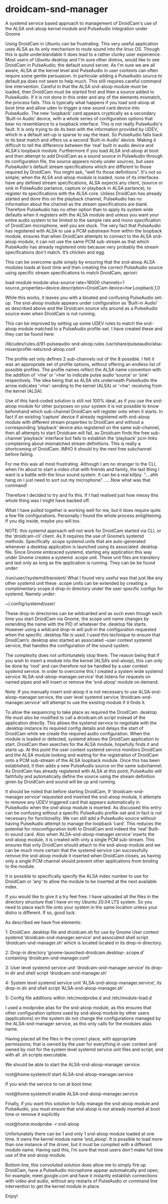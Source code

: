 # droidcam-snd-manager
A systemd service based approach to management of DroidCam's use of the ALSA snd-aloop kernel module and PulseAudio integration under Gnome

Using DroidCam in Ubuntu can be frustrating. This very useful application uses ALSA as its only mechanism to route sound into the linux OS. Though this is quite understandable it does lead to a rather clunky user experience. Most users of Ubuntu desktop and I'm sure other distros, would like to see DroidCam in PulseAudio; the default sound server. As I'm sure we are all aware, ALSA at the kernel level and PulseAudio in user contexts can often require some gentle persuasion. In particular adding a PulseAudio source to default.pa does not seem to help much. This still requires careful command line intervention. Careful in that the ALSA snd-aloop module must be loaded, then DroidCam must be started first and then a source added to PulseAudio. If it is not done in this order and any of the elements mismatch, the process fails. This is typically what happens if you load snd-aloop at boot time and allow udev to trigger a new sound card device into PulseAudio. The new ‘loopback’ card appears cryptically as a secondary ‘Built-in Audio’ device, with a whole series of configuration options that bear no resemblance to a loopback interface. This is not really PulseAudio's fault. It is only trying to do its best with the information provided by UDEV, which in a default set-up is sparse to say the least. So PulseAudio falls back to its best match and offers us a second ‘Built-in Audio’ device. Making it difficult to tell the difference between the ‘real’ built in audio device and ALSA's loopback module. Furthermore if you load ALSA snd-aloop at boot and then attempt to add DroidCam as a sound source in PulseAudio through its configuration file, the source appears nicely under sources, but uses PulseAudio's default stream specifications which are different to those required by DroidCam. You might ask, “well fix those definitions”. It's not so simple; when the ALSA snd-aloop module is loaded, none of its interfaces have any defined stream specifications, ALSA expects any client, (source or sink in PulseAudio parlance, capture or playback in ALSA parlance), to register its specifications with the ALSA core. Unless DroidCam has already started and done this on the playback channel, PulseAudio has no information about the channel as the stream specifications are blank. Therefore PulseAudio has no other option than to apply its system wide defaults when it registers with the ALSA module and unless you want your entire audio system to be limited to the sample rate and mono specification of DroidCam microphone, well you are stuck. The very fact that PulseAudio has registered with ALSA to use a PCM substream from within the loopback module, ensures that when DroidCam attempts to connect to the ALSA snd-aloop module, it can not use the same PCM sub-stream as that which PulseAudio has already registered onto because very probably the stream specifications don't match. It’s chicken and egg.

This can be overcome quite simply by ensuring that the snd-aloop ALSA modules loads at boot time and then creating the correct PulseAudio source using specific stream specifications to match DroidCam, apriori:

load-module module-alsa-source rate=16000 channels=1 source_properties=device.description=DroidCam device=hw:Loopback,1,0


While this works, it leaves you with a bloated and confusing PulseAudio set-up. The snd-aloop module appears under configuration as ‘Built-in Audio’ as described above and the Droidcam source sits around as a PulseAudio source even when DroidCam is not running.

This can be improved by setting up some UDEV rules to match the snd-aloop module matched to a PulseAudio profile-set. I have created these and they can be found here:

 /lib/udev/rules.d/91-pulseaudio-snd-aloop.rules
/usr/share/pulseaudio/alsa-mixer/profile-sets/snd-aloop.conf

The profile set only defines 2 sub-channels out of the 8 possible. I felt it was an appropriate set of profile options, without offering an endless list of possible profiles. The profile names reflect the ALSA name convention with the addition of ‘<hw’ or ‘>hw’ to indicate pulse audio ‘source’ or ‘sink’ respectively. The idea being that as ALSA sits underneath PulseAudio the arrow indicates ‘>hw’: sending to the kernel (ALSA) or ‘<hw’: receiving from the kernel (ALSA). 

Use of this hard-coded solution is still not 100% ideal, as if you use the snd-aloop module for other purposes on your system it is not possible to know beforehand which sub-channel DroidCam will register onto when it starts. In fact if an existing ‘capture’ device if already registered with snd-aloop module with different stream properties to DroidCam and without a corresponding ‘playback’ device also registered on the same sub-channel, then all attempts to start Droidcam will fail, as Droidcam finds the free sub-channel ‘playback’ interface but fails to establish the ‘playback’ pcm links complaining about mismatched stream definitions. This is really a shortcoming of DroidCam. IMHO it should try the next free subchannel before failing. 

For me this was all most frustrating. Although I am no stranger to the CLI, when I’m about to start a video chat with friends and family, the last thing I want is a battle with the linux sound system. It can be a real killjoy.
“….ahh hang on I just need to sort out my microphone”. …..Now what was that command!

Therefore I decided to try and fix this. If I had realised just how messy this whole thing was I might have backed off.

What I have pulled together is working well for me, but it does require quite a few file configurations. Personally I found the whole process enlightening. If you dig inside, maybe you will too.

NOTE: this systemd approach will not work for DroidCam started via CLI, or the ‘droidcam-cli’ client. As It requires the use of Gnome’s systemd methods. Specifically .scope systemd units that are auto-generated whenever a desktop application is launched using its associated .desktop file. Since Gnome embraced systemd, starting any application this way under Gnome creates a systemd .scope unit. These unit files are transitory and last only as long as the application is running. They can be be found under:

/run/user/<UID>/systemd/transient/
What I found very useful was that just like any other systemd unit these .scope units can be extended by creating a complimentary scope.d drop-in directory under the user specific configs for systemd. Namely under:

~/.config/systemd/user/

These drop-in directories can be wildcarded and as such even though each time you start DriodCam via Gnome, the scope unit name changes by extending the name with the PID of whatever the .desktop file starts. However using a wildcard drop-in will pull-in the configuration requested when the specific .desktop file is used. I used this technique to ensure that DroidCam’s .desktop also started an associated –user context systemd service, that handles the configuration of the sound system.

The complexity does not unfortunately stop there. The reason being that if you wish to insert a module into the kernel (ALSA’s snd-aloop), this can only be done by ‘root’ and can therefore not be handled by a user context systemd service. In order to overcome this I created a system wide systemd service ‘ALSA-snd-aloop-manager.service’ that listens for requests on named pipes and will insert or remove the ‘snd-aloop’ module on demand.

Note: If you manually insert snd-aloop it is not necessary to use ALSA-snd-aloop-manager.service, the user level systemd service ‘droidcam-snd-manager.service’ will attempt to use the existing module if it finds it. 

To allow the sequencing to take place as required the DroidCam .desktop file must also be modified to call a droidcam.sh script instead of the application directly. This allows the systemd service to negotiate with the .desktop instance its required config details and delays the start of DroidCam while we create the required audio configuration. When the module is loaded or detected, systemd allows the DroidCam application to start. DroidCam then searches for the ALSA module, hopefully finds it and starts up. At this point the user context systemd service monitors DroidCam and the ALSA module looking and waiting for the registration of DroidCam onto a PCM sub-stream of the ALSA loopback module. Once this has been established, it then adds a new PulseAudio source on the same subchannel. As DroidCam has already registered with ALSA at this point, PulseAudio will faithfully and automatically define the source using the stream definition given by DroidCam and sound will be up and running.

It should be noted that before starting DroidCam, If ‘droidcam-snd-manager.service’ requested and inserted the snd-aloop module, it attempts to remove any UDEV triggered card that appears automatically in PulseAudio when the snd-aloop module is inserted. As discussed this entry can be confusing without a specific PulseAudio profile-set and in fact is not necessary for functionality. We can still add a PulseAudio source without having PulseAudio attempt to manage the loopback ‘card’. This reduces the potential for misconfiguration both to DroidCam and indeed the ‘real’ Built-In sound card. Also when ‘ALSA-snd-aloop-manager.service’ inserts the snd-aloop module, it is created with only a single PCM sub-stream. This ensures that only DroidCam should attach to the snd-aloop module and we can be much more certain that the systemd service can successfully remove the snd-aloop module it inserted when DroidCam closes, as having only a single PCM channel should prevent other applications from binding to the module.

It is possible to specifically specify the ALSA index number to use for DroidCam or ‘any’ to allow the module to be inserted at the next available index.

If you would like to give it a try feel free. I have uploaded all the files in the directory structure that I have on my Ubuntu 20.04 LTS system. So you need to place each file onto your system in the same location unless your distro is different. If so, good luck. 

As described we have five elements:

1:
DroidCam .desktop file and droidcam.sh for use by Gnome
User context systemd ‘droidcam-snd-manager.service’ and associated shell script ‘droidcam-snd-manager.sh’ which is located located in its drop-in directory.

2:
Drop-in directory ‘gnome-launched-droidcam.desktop-.scope.d’ containing ‘droidcam-snd-manager.conf’

3:
User level systemd service unit ‘droidcam-snd-manager.service’ its drop-in dir and shell script ‘droidcam-snd-manager.sh’

4:
System level systemd service unit ‘ALSA-snd-aloop-manager.service’, its drop-in dir and shell script ‘ALSA-snd-aloop-manager.sh’

5:
Config file additions within /etc/modprobe.d and /etc/module-load.d

I used a modprobe alias for the snd-aloop module, as this ensures that other configuration options used by snd-aloop module by other users (applications) on the system do not change the configurations managed by the ALSA-snd-manager service, as this only calls for the modules alias name.

Having placed all the files in the correct place, with appropriate permissions; that is owned by the user for everything in user context and owned by root for the system level systemd service unit files and script, and with all .sh scripts executable.

We should be able to start the ALSA-snd-aloop-manager service.

root@home:systemctl start ALSA-snd-aloop-manager.service


If you wish the service to run at boot time:

root@home:systemctl enable ALSA-snd-aloop-manager.service


Finally, if you want this solution to fully manage the snd-aloop module and PulseAudio, you must ensure that snd-aloop is not already inserted at boot time or remove it explicitly

root@home:modprobe -r snd-aloop


Unfortunately there can be 1 and only 1 snd-aloop module loaded at one time. It owns the kernel module name ‘snd_aloop’. It is possible to load more than one instance of the driver, but it must be compiled with a different module name. Having said this, I’m sure that most users don't make full time use of the snd-aloop module. 

Bottom line, this convoluted solution does allow me to simply fire up DroidCam, have a PulseAudio microphone appear automatically and open, for example, meet.google.com and have it instantly establish connections with video and audio, without any restarts of PulseAudio or command line intervention to get the kernel module in place.

Enjoy!

